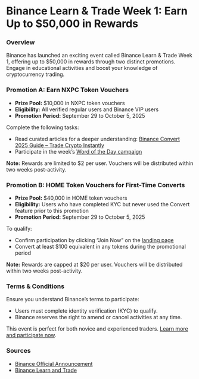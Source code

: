 # Binance Learn & Trade Week 1: Earn Up to $50,000 in Rewards

### Overview
Binance has launched an exciting event called Binance Learn & Trade Week 1, offering up to $50,000 in rewards through two distinct promotions. Engage in educational activities and boost your knowledge of cryptocurrency trading.

### Promotion A: Earn NXPC Token Vouchers
- **Prize Pool:** $10,000 in NXPC token vouchers
- **Eligibility:** All verified regular users and Binance VIP users
- **Promotion Period:** September 29 to October 5, 2025

Complete the following tasks:
- Read curated articles for a deeper understanding: [Binance Convert 2025 Guide – Trade Crypto Instantly](https://www.binance.com/en/blog/fiat/5774999365116259691?utm_source=wotd)  
- Participate in the week’s [Word of the Day campaign](https://www.binance.com/en/activity/word-of-the-day/G1177172767078780929?utm_source=announcement)

**Note:** Rewards are limited to $2 per user. Vouchers will be distributed within two weeks post-activity.

### Promotion B: HOME Token Vouchers for First-Time Converts
- **Prize Pool:** $40,000 in HOME token vouchers
- **Eligibility:** Users who have completed KYC but never used the Convert feature prior to this promotion
- **Promotion Period:** September 29 to October 5, 2025

To qualify:
- Confirm participation by clicking “Join Now” on the [landing page](https://www.binance.com/en/learn/learnandtrade?utm_source=announcement)
- Convert at least $100 equivalent in any tokens during the promotional period

**Note:** Rewards are capped at $20 per user. Vouchers will be distributed within two weeks post-activity.

### Terms & Conditions
Ensure you understand Binance’s terms to participate:
- Users must complete identity verification (KYC) to qualify.
- Binance reserves the right to amend or cancel activities at any time.

This event is perfect for both novice and experienced traders. [Learn more and participate now](https://chain-base.xyz/binance-learn-trade-week-1-earn-up-to-50000-in-rewards).

### Sources
- [Binance Official Announcement](https://www.binance.com/en/support/announcement/detail/60b380d106a248bfbafc5feb2f786089)  
- [Binance Learn and Trade](https://www.binance.com/en/learn/learnandtrade?utm_source=announcement)